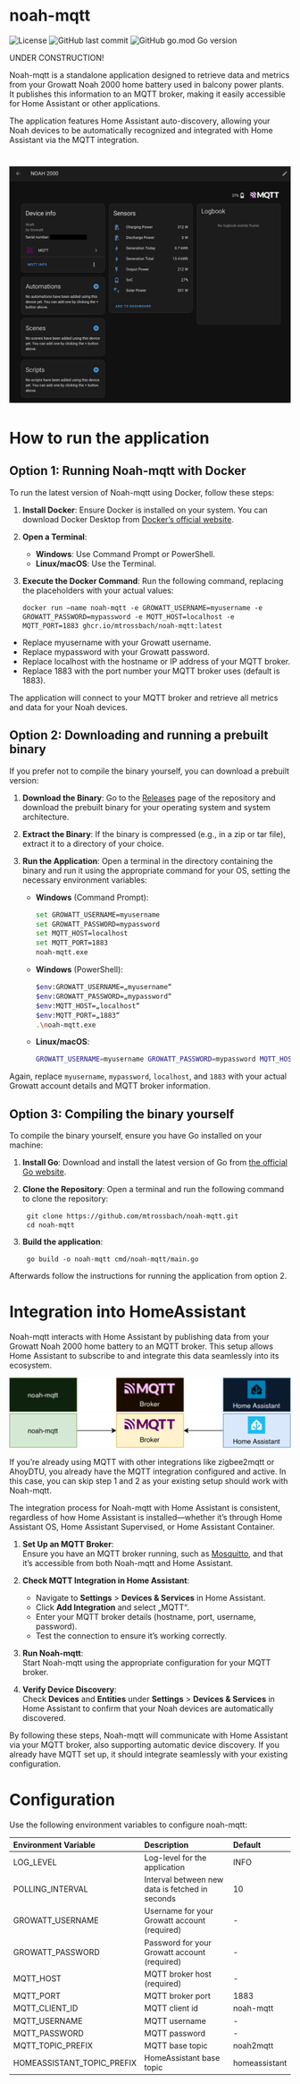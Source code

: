 # noah-mqtt
![License](https://img.shields.io/github/license/mtrossbach/noah-mqtt) ![GitHub last commit](https://img.shields.io/github/last-commit/mtrossbach/noah-mqtt) ![GitHub go.mod Go version](https://img.shields.io/github/go-mod/go-version/mtrossbach/noah-mqtt)

UNDER CONSTRUCTION!

Noah-mqtt is a standalone application designed to retrieve data and metrics from your Growatt Noah 2000 home battery used in balcony power plants. It publishes this information to an MQTT broker, making it easily accessible for Home Assistant or other applications.

The application features Home Assistant auto-discovery, allowing your Noah devices to be automatically recognized and integrated with Home Assistant via the MQTT integration.


# ![HomeAssistant screenshot](/assets/ha-screenshot.png)


# How to run the application

## Option 1: Running Noah-mqtt with Docker

To run the latest version of Noah-mqtt using Docker, follow these steps:

1. **Install Docker**: Ensure Docker is installed on your system. You can download Docker Desktop from [Docker’s official website](https://www.docker.com/products/docker-desktop).

2. **Open a Terminal**:
   - **Windows**: Use Command Prompt or PowerShell.
   - **Linux/macOS**: Use the Terminal.

3. **Execute the Docker Command**: Run the following command, replacing the placeholders with your actual values:

   ```
   docker run —name noah-mqtt -e GROWATT_USERNAME=myusername -e GROWATT_PASSWORD=mypassword -e MQTT_HOST=localhost -e MQTT_PORT=1883 ghcr.io/mtrossbach/noah-mqtt:latest
   ```
   
- Replace myusername with your Growatt username.
- Replace mypassword with your Growatt password.
- Replace localhost with the hostname or IP address of your MQTT broker.
- Replace 1883 with the port number your MQTT broker uses (default is 1883).

The application will connect to your MQTT broker and retrieve all metrics and data for your Noah devices.

## Option 2: Downloading and running a prebuilt binary

If you prefer not to compile the binary yourself, you can download a prebuilt version:

1. **Download the Binary**: Go to the [Releases](https://github.com/mtrossbach/noah-mqtt/releases) page of the repository and download the prebuilt binary for your operating system and system architecture.

2. **Extract the Binary**: If the binary is compressed (e.g., in a zip or tar file), extract it to a directory of your choice.

3. **Run the Application**: Open a terminal in the directory containing the binary and run it using the appropriate command for your OS, setting the necessary environment variables:

   - **Windows** (Command Prompt):

     ```sh
     set GROWATT_USERNAME=myusername
     set GROWATT_PASSWORD=mypassword
     set MQTT_HOST=localhost
     set MQTT_PORT=1883
     noah-mqtt.exe
     ```

   - **Windows** (PowerShell):

     ```sh
     $env:GROWATT_USERNAME=„myusername“
     $env:GROWATT_PASSWORD=„mypassword“
     $env:MQTT_HOST=„localhost“
     $env:MQTT_PORT=„1883“
     .\noah-mqtt.exe
     ```

   - **Linux/macOS**:

     ```sh
     GROWATT_USERNAME=myusername GROWATT_PASSWORD=mypassword MQTT_HOST=localhost MQTT_PORT=1883 ./noah-mqtt
     ```

Again, replace `myusername`, `mypassword`, `localhost`, and `1883` with your actual Growatt account details and MQTT broker information.

## Option 3: Compiling the binary yourself

To compile the binary yourself, ensure you have Go installed on your machine:

1. **Install Go**: Download and install the latest version of Go from [the official Go website](https://golang.org/dl/).

2. **Clone the Repository**: Open a terminal and run the following command to clone the repository:
        
        git clone https://github.com/mtrossbach/noah-mqtt.git
        cd noah-mqtt

3. **Build the application**:

        go build -o noah-mqtt cmd/noah-mqtt/main.go

Afterwards follow the instructions for running the application from option 2.


# Integration into HomeAssistant

Noah-mqtt interacts with Home Assistant by publishing data from your Growatt Noah 2000 home battery to an MQTT broker. This setup allows Home Assistant to subscribe to and integrate this data seamlessly into its ecosystem.

![Home Assistant Integration](./assets/noah-mqtt-ha-dark.drawio.png#gh-dark-mode-only)
![Home Assistant Integration](./assets/noah-mqtt-ha.drawio.png#gh-light-mode-only)

If you’re already using MQTT with other integrations like zigbee2mqtt or AhoyDTU, you already have the MQTT integration configured and active. In this case, you can skip step 1 and 2 as your existing setup should work with Noah-mqtt.

The integration process for Noah-mqtt with Home Assistant is consistent, regardless of how Home Assistant is installed—whether it’s through Home Assistant OS, Home Assistant Supervised, or Home Assistant Container. 

1. **Set Up an MQTT Broker**:  
   Ensure you have an MQTT broker running, such as [Mosquitto](https://mosquitto.org/), and that it’s accessible from both Noah-mqtt and Home Assistant.

2. **Check MQTT Integration in Home Assistant**:  
   - Navigate to **Settings** > **Devices & Services** in Home Assistant.
   - Click **Add Integration** and select „MQTT“.
   - Enter your MQTT broker details (hostname, port, username, password).
   - Test the connection to ensure it’s working correctly.

3. **Run Noah-mqtt**:  
   Start Noah-mqtt using the appropriate configuration for your MQTT broker.

4. **Verify Device Discovery**:  
   Check **Devices** and **Entities** under **Settings** > **Devices & Services** in Home Assistant to confirm that your Noah devices are automatically discovered.

By following these steps, Noah-mqtt will communicate with Home Assistant via your MQTT broker, also supporting automatic device discovery. If you already have MQTT set up, it should integrate seamlessly with your existing configuration.


# Configuration

Use the following environment variables to configure noah-mqtt:

| Environment Variable       | Description                                     | Default       |
|:---------------------------|:------------------------------------------------|:--------------|
| LOG_LEVEL                  | Log-level for the application                   | INFO          |
| POLLING_INTERVAL           | Interval between new data is fetched in seconds | 10            |
| GROWATT_USERNAME           | Username for your Growatt account (required)    | -             |
| GROWATT_PASSWORD           | Password for your Growatt account (required)    | -             |
| MQTT_HOST                  | MQTT broker host (required)                     | -             |
| MQTT_PORT                  | MQTT broker port                                | 1883          |
| MQTT_CLIENT_ID             | MQTT client id                                  | noah-mqtt     |
| MQTT_USERNAME              | MQTT username                                   | -             |
| MQTT_PASSWORD              | MQTT password                                   | -             |
| MQTT_TOPIC_PREFIX          | MQTT base topic                                 | noah2mqtt     |
| HOMEASSISTANT_TOPIC_PREFIX | HomeAssistant base topic                        | homeassistant |


